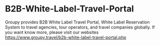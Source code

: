 # B2B-White-Label-Travel-Portal
Groupy provides B2B White Label Travel Portal, White Label Reservation System to travel agencies, tour operators, and travel companies globally. If you want know more, please visit our websites https://www.groupy.travel/b2b-white-label-travel-portal.php 
